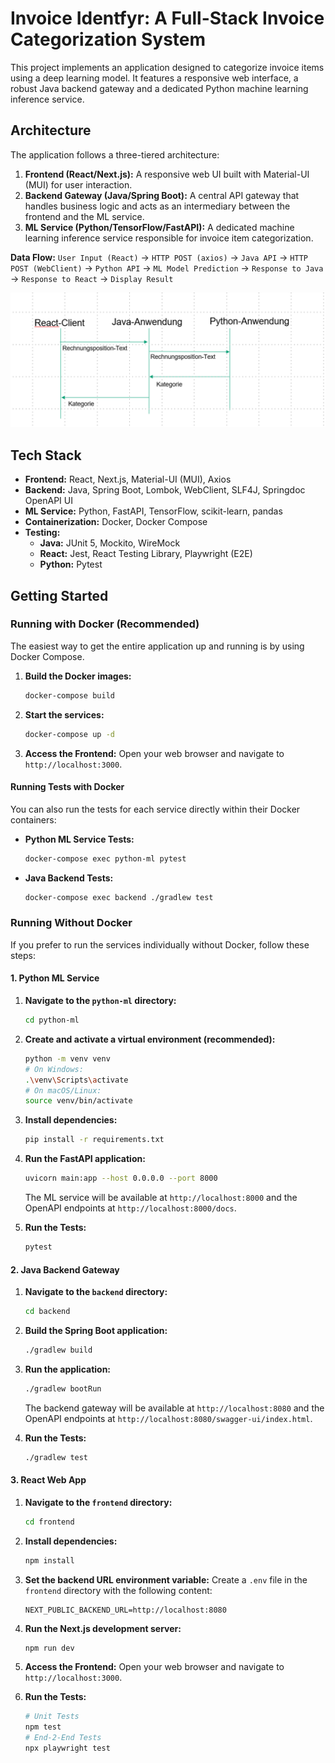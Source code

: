 # Invoice Identfyr: A Full-Stack Invoice Categorization System

This project implements an application designed to categorize invoice items using a deep learning model. It features a responsive web interface, a robust Java backend gateway and a dedicated Python machine learning inference service.

## Architecture

The application follows a three-tiered architecture:

1.  **Frontend (React/Next.js):** A responsive web UI built with Material-UI (MUI) for user interaction.
2.  **Backend Gateway (Java/Spring Boot):** A central API gateway that handles business logic and acts as an intermediary between the frontend and the ML service.
3.  **ML Service (Python/TensorFlow/FastAPI):** A dedicated machine learning inference service responsible for invoice item categorization.

**Data Flow:**
`User Input (React)` -> `HTTP POST (axios)` -> `Java API` -> `HTTP POST (WebClient)` -> `Python API` -> `ML Model Prediction` -> `Response to Java` -> `Response to React` -> `Display Result`


![Call Flow](https://raw.githubusercontent.com/mgetech/invoice_identfyr/main/call-Flow.png)

## Tech Stack

*   **Frontend:** React, Next.js, Material-UI (MUI), Axios
*   **Backend:** Java, Spring Boot, Lombok, WebClient, SLF4J, Springdoc OpenAPI UI
*   **ML Service:** Python, FastAPI, TensorFlow, scikit-learn, pandas
*   **Containerization:** Docker, Docker Compose
*   **Testing:**
    *   **Java:** JUnit 5, Mockito, WireMock
    *   **React:** Jest, React Testing Library, Playwright (E2E)
    *   **Python:** Pytest

## Getting Started

### Running with Docker (Recommended)

The easiest way to get the entire application up and running is by using Docker Compose.

1.  **Build the Docker images:**
    ```bash
    docker-compose build
    ```
2.  **Start the services:**
    ```bash
    docker-compose up -d
    ```
3.  **Access the Frontend:** Open your web browser and navigate to `http://localhost:3000`.

#### Running Tests with Docker

You can also run the tests for each service directly within their Docker containers:

*   **Python ML Service Tests:**
    ```bash
    docker-compose exec python-ml pytest
    ```
*   **Java Backend Tests:**
    ```bash
    docker-compose exec backend ./gradlew test
    ```

### Running Without Docker

If you prefer to run the services individually without Docker, follow these steps:

#### 1. Python ML Service

1.  **Navigate to the `python-ml` directory:**
    ```bash
    cd python-ml
    ```
2.  **Create and activate a virtual environment (recommended):**
    ```bash
    python -m venv venv
    # On Windows:
    .\venv\Scripts\activate
    # On macOS/Linux:
    source venv/bin/activate
    ```
3.  **Install dependencies:**
    ```bash
    pip install -r requirements.txt
    ```
4.  **Run the FastAPI application:**
    ```bash
    uvicorn main:app --host 0.0.0.0 --port 8000
    ```
    The ML service will be available at `http://localhost:8000` and the OpenAPI endpoints at `http://localhost:8000/docs`. 


5.  **Run the Tests:**
    ```bash
    pytest
    ```

#### 2. Java Backend Gateway

1.  **Navigate to the `backend` directory:**
    ```bash
    cd backend
    ```
2.  **Build the Spring Boot application:**
    ```bash
    ./gradlew build
    ```
3.  **Run the application:**
    ```bash
    ./gradlew bootRun
    ```
    The backend gateway will be available at `http://localhost:8080` and the OpenAPI endpoints at `http://localhost:8080/swagger-ui/index.html`.


4.  **Run the Tests:**
    ```bash
    ./gradlew test
    ```


#### 3. React Web App

1.  **Navigate to the `frontend` directory:**
    ```bash
    cd frontend
    ```
2.  **Install dependencies:**
    ```bash
    npm install
    ```
3.  **Set the backend URL environment variable:**
    Create a `.env` file in the `frontend` directory with the following content:
    ```
    NEXT_PUBLIC_BACKEND_URL=http://localhost:8080
    ```
4.  **Run the Next.js development server:**
    ```bash
    npm run dev
    ```
5.  **Access the Frontend:** Open your web browser and navigate to `http://localhost:3000`.


6.  **Run the Tests:**     
       ```bash
    # Unit Tests
       npm test
    # End-2-End Tests
       npx playwright test    
       ```